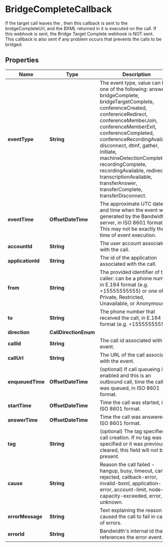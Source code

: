 

# BridgeCompleteCallback

If the target call leaves the <Bridge>, then this callback is sent to the bridgeCompleteUrl, and the BXML returned in it is executed on the call. If this webhook is sent, the Bridge Target Complete webhook is NOT sent. This callback is also sent if any problem occurs that prevents the calls to be bridged.

## Properties

| Name | Type | Description | Notes |
|------------ | ------------- | ------------- | -------------|
|**eventType** | **String** | The event type, value can be one of the following: answer, bridgeComplete, bridgeTargetComplete, conferenceCreated, conferenceRedirect, conferenceMemberJoin, conferenceMemberExit, conferenceCompleted, conferenceRecordingAvailable, disconnect, dtmf, gather, initiate, machineDetectionComplete, recordingComplete, recordingAvailable, redirect, transcriptionAvailable, transferAnswer, transferComplete, transferDisconnect. |  [optional] |
|**eventTime** | **OffsetDateTime** | The approximate UTC date and time when the event was generated by the Bandwidth server, in ISO 8601 format. This may not be exactly the time of event execution. |  [optional] |
|**accountId** | **String** | The user account associated with the call. |  [optional] |
|**applicationId** | **String** | The id of the application associated with the call. |  [optional] |
|**from** | **String** | The provided identifier of the caller: can be a phone number in E.164 format (e.g. +15555555555) or one of Private, Restricted, Unavailable, or Anonymous. |  [optional] |
|**to** | **String** | The phone number that received the call, in E.164 format (e.g. +15555555555). |  [optional] |
|**direction** | **CallDirectionEnum** |  |  [optional] |
|**callId** | **String** | The call id associated with the event. |  [optional] |
|**callUrl** | **String** | The URL of the call associated with the event. |  [optional] |
|**enqueuedTime** | **OffsetDateTime** | (optional) If call queueing is enabled and this is an outbound call, time the call was queued, in ISO 8601 format. |  [optional] |
|**startTime** | **OffsetDateTime** | Time the call was started, in ISO 8601 format. |  [optional] |
|**answerTime** | **OffsetDateTime** | Time the call was answered, in ISO 8601 format. |  [optional] |
|**tag** | **String** | (optional) The tag specified on call creation. If no tag was specified or it was previously cleared, this field will not be present. |  [optional] |
|**cause** | **String** | Reason the call failed - hangup, busy, timeout, cancel, rejected, callback-error, invalid-bxml, application-error, account-limit, node-capacity-exceeded, error, or unknown. |  [optional] |
|**errorMessage** | **String** | Text explaining the reason that caused the call to fail in case of errors. |  [optional] |
|**errorId** | **String** | Bandwidth&#39;s internal id that references the error event. |  [optional] |



